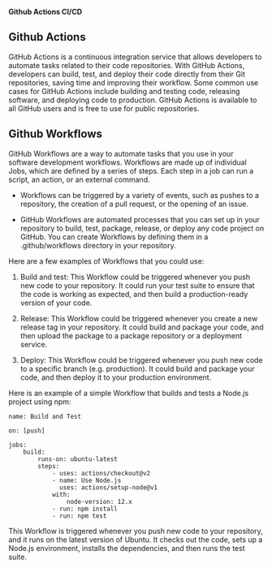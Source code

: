 **Github Actions CI/CD**

## Github Actions

GitHub Actions is a continuous integration service that allows developers to automate tasks related to their code repositories. With GitHub Actions, developers can build, test, and deploy their code directly from their Git repositories, saving time and improving their workflow. Some common use cases for GitHub Actions include building and testing code, releasing software, and deploying code to production. GitHub Actions is available to all GitHub users and is free to use for public repositories.

## Github Workflows

GitHub Workflows are a way to automate tasks that you use in your software development workflows. Workflows are made up of individual Jobs, which are defined by a series of steps. Each step in a job can run a script, an action, or an external command. 

- Workflows can be triggered by a variety of events, such as pushes to a repository, the creation of a pull request, or the opening of an issue.

- GitHub Workflows are automated processes that you can set up in your repository to build, test, package, release, or deploy any code project on GitHub. You can create Workflows by defining them in a .github/workflows directory in your repository.

Here are a few examples of Workflows that you could use:

1. Build and test: This Workflow could be triggered whenever you push new code to your repository. It could run your test suite to ensure that the code is working as expected, and then build a production-ready version of your code.

2. Release: This Workflow could be triggered whenever you create a new release tag in your repository. It could build and package your code, and then upload the package to a package repository or a deployment service.

3. Deploy: This Workflow could be triggered whenever you push new code to a specific branch (e.g. production). It could build and package your code, and then deploy it to your production environment.

Here is an example of a simple Workflow that builds and tests a Node.js project using npm:

    name: Build and Test

    on: [push]

    jobs:
        build:
            runs-on: ubuntu-latest
            steps:
                - uses: actions/checkout@v2
                - name: Use Node.js
                  uses: actions/setup-node@v1
                with:
                    node-version: 12.x
                - run: npm install
                - run: npm test

This Workflow is triggered whenever you push new code to your repository, and it runs on the latest version of Ubuntu. It checks out the code, sets up a Node.js environment, installs the dependencies, and then runs the test suite.





